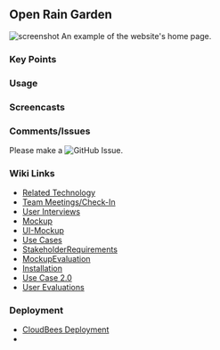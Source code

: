 ## Open Rain Garden

![screenshot](https://raw.githubusercontent.com/OpenRainGarden/OpenRainGarden/version-1.1/public/usecase3/homepage.jpg)
An example of the website's home page.

### Key Points

### Usage

### Screencasts

### Comments/Issues

Please make a ![GitHub Issue](https://github.com/OpenRainGarden/OpenRainGarden/issues).

### Wiki Links
* [Related Technology](https://github.com/OpenRainGarden/OpenRainGarden/wiki/RelatedTechnology)  
* [Team Meetings/Check-In](https://github.com/OpenRainGarden/OpenRainGarden/wiki/Team-Meetings-&-Check-In)  
* [User Interviews](https://github.com/OpenRainGarden/OpenRainGarden/wiki/UserInterviews)  
* [Mockup](https://github.com/OpenRainGarden/OpenRainGarden/wiki/Mockup)  
* [UI-Mockup](http://openraingarden.github.io/uimockup)
* [Use Cases](https://github.com/OpenRainGarden/OpenRainGarden/wiki/Use-Cases)
* [StakeholderRequirements](https://github.com/OpenRainGarden/OpenRainGarden/wiki/StakeholderRequirements)
* [MockupEvaluation](https://github.com/OpenRainGarden/OpenRainGarden/wiki/MockupEvaluation)
* [Installation](https://github.com/OpenRainGarden/OpenRainGarden/wiki/Installation)
* [Use Case 2.0](https://github.com/OpenRainGarden/OpenRainGarden/wiki/Use-Cases-2.0)
* [User Evaluations](https://github.com/OpenRainGarden/OpenRainGarden/wiki/User-Evaluations)

### Deployment
* [CloudBees Deployment](http://openraingarden.openraingarden.cloudbees.net/)
* 

